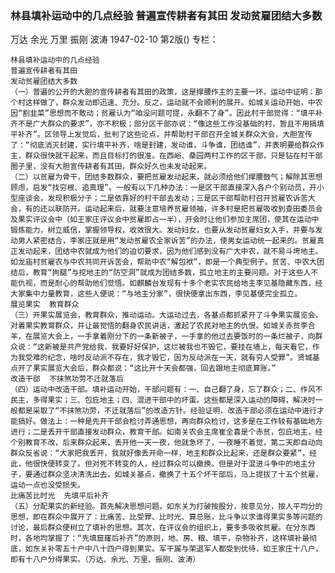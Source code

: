 ### 林县填补运动中的几点经验  普遍宣传耕者有其田  发动贫雇团结大多数
万达  余光  万里  振刚  波涛
1947-02-10
第2版()
专栏：

    林县填补运动中的几点经验
    普遍宣传耕者有其田
    发动贫雇团结大多数
    （一）普遍的公开的大胆的宣传耕者有其田的政策，这是撑腰作主的主要一环，运动中证明：那个村这样做了，群众发动即迅速、充分。反之，运动就不会顺利的展开。如城关运动开始，中农因“割韭菜”思想而不敢动；贫雇认为“咱没问题可提，永翻不了身”。因此村干部觉得：“填平补齐不是广大群众的要求”，亦不积极；部分区干部亦说：“像这些工作没基础的村，暂且不用搞填平补齐”。区领导上发觉后，批判了这些论点，并帮助村干部召开全城关群众大会，大胆宣传了：“彻底消灭封建，实行填平补齐，啥是封建，发动谁，斗争谁，团结谁”，并表明要给群众作主，群众很快就干起来，而且目标打的很准。在西峪、桑园两村工作的区干部，只是钻在村干部圈子里，没有大胆宣传耕者有其田，群众好久也未发动起来。
    （二）以贫雇为骨干，团结多数群众，要把贫雇发动起来，就必须给他们撑腰鼓气；解除其思想顾虑，启发“找穷根、追真理”。一般有以下几种办法：一是区干部直接深入各户个别动员，开小型座谈会，发现积极分子；二是依靠好的村干部去发动；三是区干部帮助村召开贫雇农诉苦大会，有的还以联防开。运动起来后，就要注意培养贫雇领袖，许多村是把贫雇吸收到查田委员会及果实评议会中（如王家庄评议会中贫雇即占一半），开会时让他们参加主席团，使其在运动中锻炼能力，树立威信，掌握领导权，收效很大。发动妇女，也要从发动贫雇妇女入手，并要与发动男人紧密结合，李家庄就是用“发动贫雇农全家诉苦”的办法，使男女运动统一起来的。贫雇真正发动起来，团结中农就成为他们的迫切要求，因为他们感到没有广大中农，就不易斗垮地主。如龙庙村贫雇农与中农共同开诉苦会，帮助中农“解包袱”，即是一个典型例子。贫苦、中农大团结后，教育“狗腿”与挖地主的“防空洞”就成为团结多数，孤立地主的主要问题。对于这些人不能仇视，而是耐心的帮助他们觉悟。如麒麟台发现有十多个老实农民给地主李见基隐藏东西，经大家集中力量教育，这些人便说：“与地主分家”，很快便拿出东西，李见基便完全孤立。
    展览果实  教育群众
    （三）开果实展览会，教育群众，推动运动。大运动过去，各基点都抓紧开了斗争果实展览会，对着果实教育群众，并让最觉悟的翻身农民讲话，激起了农民对地主的仇恨。如城关赤贫李合羊，在展览大会上，一手拿着刚分下的一条新被子，一手拿的他过去要饭时的一条烂被子，向群众说：“这新被是共产党给我，我要好好保护，这烂被我也不毁它，要挂在墙上，每天看它，作为我受难的纪念，啥时反动派不存在，我才毁它，因为反动派在一天，就有穷人受罪”。贤城基点开了果实展览大会后，群众都说：“这比开十天会都强，回去跟地主彻底算账。”
    改造干部  不抹煞功劳不迁就落后
    （四）运动中改造干部。填补运动开始，干部问题有：一、自己翻了身，忘了群众；二、作风不民主，多得果实；三、包庇地主；四、混进干部中的坏蛋。这些都是深入运动的障碍，解决时一般都是采取了“不抹煞功劳，不迁就落后”的改造方针。经验证明，改造干部必须在运动中进行才能搞好。做法上：一种是先开干部会检讨弄通思想，再向群众检讨，这多是在工作较有基础地方进行；二是丢开干部直接发动群众，教育干部。如南关农会主席崔全喜是个赤贫，包庇地主，经个别教育不改，后来群众起来，丢开他一天一夜，他就急坏了，一夜睡不着觉，第二天即自动向群众反省说：“大家把我丢开，我就好像丢开命一样，地主和群众比起来，还是群众要紧”，经此，他很快便转变了。但对死不转变的人，经过群众可以撤换。但是对于混进斗争中的地主分子，要通过群众坚决清洗出去，如城关基点，撤换了十五个坏干部后，马上提拔了十五个贫雇，运动一点也没受损失。
    比痛苦比时光  先填平后补齐
    （五）分配果实的新经验。首先解决思想问题，如东关为打破按股分，按意见分，按人平均分的思想，即在群众中展开了：比痛苦、比受罪、比时光、算总账，比斗争以求谁得果实多等问题的讨论，最后群众便树立了填补的思想。其次，在评议会的组织上，要多多吸收贫雇。在分东西时，各地均掌握了：“先填窟窿后补齐”的原则，地、房、粮、填平，杂物补齐，这样填补最彻底，如东关补零五十户中八十四户得到果实。军干属与荣退军人都受到优待，如王家庄十八户，即有十八户分得果实。（万达、余光、万里、振刚、波涛）
